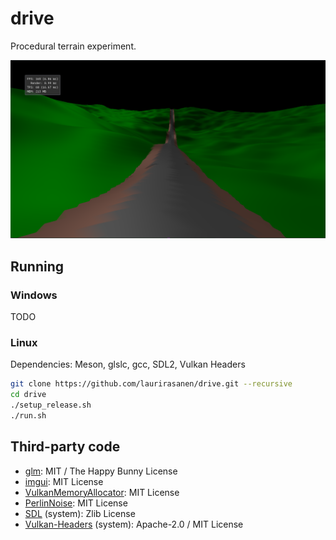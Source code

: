 # drive

Procedural terrain experiment.

![screenshot](docs/screenshot.png)

## Running

### Windows

TODO

### Linux

Dependencies: Meson, glslc, gcc, SDL2, Vulkan Headers

```sh
git clone https://github.com/laurirasanen/drive.git --recursive
cd drive
./setup_release.sh
./run.sh
```

## Third-party code

- [glm](https://github.com/g-truc/glm): MIT / The Happy Bunny License
- [imgui](https://github.com/ocornut/imgui): MIT License
- [VulkanMemoryAllocator](https://github.com/GPUOpen-LibrariesAndSDKs/VulkanMemoryAllocator): MIT License
- [PerlinNoise](https://github.com/Reputeless/PerlinNoise): MIT License
- [SDL](https://github.com/libsdl-org/SDL) (system): Zlib License
- [Vulkan-Headers](https://github.com/KhronosGroup/Vulkan-Headers) (system): Apache-2.0 / MIT License

